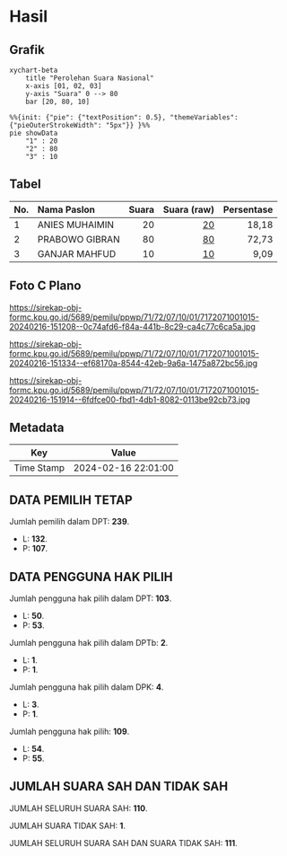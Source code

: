 # Hasil

## Grafik

```mermaid
xychart-beta
    title "Perolehan Suara Nasional"
    x-axis [01, 02, 03]
    y-axis "Suara" 0 --> 80
    bar [20, 80, 10]
```

```mermaid
%%{init: {"pie": {"textPosition": 0.5}, "themeVariables": {"pieOuterStrokeWidth": "5px"}} }%%
pie showData
    "1" : 20
    "2" : 80
    "3" : 10
```

## Tabel

| No. | Nama Paslon    | Suara | Suara (raw) | Persentase |
|:--- |:-------------- | -----:| -----------:| ----------:|
| 1   | ANIES MUHAIMIN | 20    | [20][p-1]   | 18,18      |
| 2   | PRABOWO GIBRAN | 80    | [80][p-2]   | 72,73      |
| 3   | GANJAR MAHFUD  | 10    | [10][p-3]   | 9,09       |


[p-1]: https://github.com/gigit-pemilu/pemilu-2024/blob/main/pilpres/hitung-suara/sub/71-sulawesi-utara/sub/72-kota-bitung/sub/07-maesa/sub/1001-bitung-barat-satu/sub/015-tps/sub/paslon-1.txt
[p-2]: https://github.com/gigit-pemilu/pemilu-2024/blob/main/pilpres/hitung-suara/sub/71-sulawesi-utara/sub/72-kota-bitung/sub/07-maesa/sub/1001-bitung-barat-satu/sub/015-tps/sub/paslon-2.txt
[p-3]: https://github.com/gigit-pemilu/pemilu-2024/blob/main/pilpres/hitung-suara/sub/71-sulawesi-utara/sub/72-kota-bitung/sub/07-maesa/sub/1001-bitung-barat-satu/sub/015-tps/sub/paslon-3.txt

## Foto C Plano

https://sirekap-obj-formc.kpu.go.id/5689/pemilu/ppwp/71/72/07/10/01/7172071001015-20240216-151208--0c74afd6-f84a-441b-8c29-ca4c77c6ca5a.jpg

https://sirekap-obj-formc.kpu.go.id/5689/pemilu/ppwp/71/72/07/10/01/7172071001015-20240216-151334--ef68170a-8544-42eb-9a6a-1475a872bc56.jpg

https://sirekap-obj-formc.kpu.go.id/5689/pemilu/ppwp/71/72/07/10/01/7172071001015-20240216-151914--6fdfce00-fbd1-4db1-8082-0113be92cb73.jpg


## Metadata

| Key        | Value               |
| ---------- | ------------------- |
| Time Stamp | 2024-02-16 22:01:00 |


## DATA PEMILIH TETAP

Jumlah pemilih dalam DPT: **239**.
 * L: **132**.
 * P: **107**.

## DATA PENGGUNA HAK PILIH

Jumlah pengguna hak pilih dalam DPT: **103**.
 * L: **50**.
 * P: **53**.

Jumlah pengguna hak pilih dalam DPTb: **2**.
 * L: **1**.
 * P: **1**.

Jumlah pengguna hak pilih dalam DPK: **4**.
 * L: **3**.
 * P: **1**.

Jumlah pengguna hak pilih: **109**.
 * L: **54**.
 * P: **55**.

## JUMLAH SUARA SAH DAN TIDAK SAH

JUMLAH SELURUH SUARA SAH: **110**.

JUMLAH SUARA TIDAK SAH: **1**.

JUMLAH SELURUH SUARA SAH DAN SUARA TIDAK SAH: **111**.


